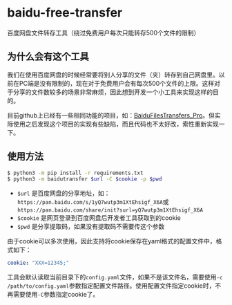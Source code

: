 # baidu-free-transfer

百度网盘文件转存工具（绕过免费用户每次只能转存500个文件的限制）

## 为什么会有这个工具

我们在使用百度网盘的时候经常要将别人分享的文件（夹）转存到自己网盘里。以前在PC端是没有限制的，现在对于免费用户会有每次500个文件的上限。这样对于分享的文件数较多的场景非常麻烦，因此想到开发一个小工具来实现这样的目的。

目前github上已经有一些相同功能的项目，如：[BaiduFilesTransfers_Pro](https://github.com/acheiii/BaiduFilesTransfers_Pro)。但实际使用之后发现这个项目的实现有些缺陷，而且代码也不太好改，索性重新实现一下。

## 使用方法

```bash
$ python3 -m pip install -r requirements.txt
$ python3 -m baidutransfer $url -C $cookie -p $pwd
```

- `$url` 是百度网盘的分享地址，如：`https://pan.baidu.com/s/1yQ7wutp3m1XtEhsigf_X6A`或`https://pan.baidu.com/share/init?surl=yQ7wutp3m1XtEhsigf_X6A`
- `$cookie` 是网页登录到百度网盘后开发者工具获取到的cookie
- `$pwd` 是分享提取码，如果没有提取码不需要传这个参数

由于cookie可以多次使用，因此支持将cookie保存在yaml格式的配置文件中，格式如下：

```yaml
cookie: "XXX=12345;"
```

工具会默认读取当前目录下的`config.yaml`文件，如果不是该文件名，需要使用`-c /path/to/config.yaml`参数指定配置文件路径。使用配置文件指定cookie时，不再需要使用`-C`参数指定cookie了。